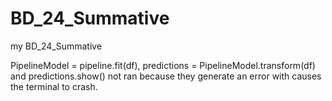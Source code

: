 # BD_24_Summative
my BD_24_Summative

PipelineModel = pipeline.fit(df), predictions = PipelineModel.transform(df) and predictions.show() not ran because they generate an error with causes the terminal to crash.
